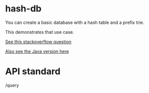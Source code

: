 # hash-db

You can create a basic database with a hash table and a prefix trie.

This demonstrates that use case.

[See this stackoverflow question](https://stackoverflow.com/questions/63420723/is-dynamodb-a-trie-in-front-of-a-distributed-hash-table)

[Also see the Java version here](https://github.com/samsquire/hash-db-java)

# API standard

/query
